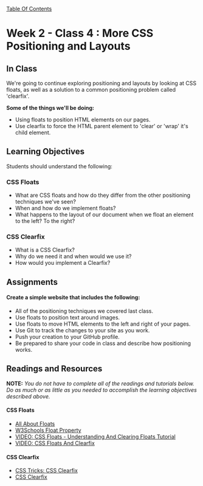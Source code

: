 [Table Of Contents](readme.md)

# Week 2 - Class 4 : More CSS Positioning and Layouts

## In Class

We're going to continue exploring positioning and layouts by looking at CSS floats, as well as a solution to a common positioning problem called 'clearfix'. 

**Some of the things we'll be doing:**

- Using floats to position HTML elements on our pages.
- Use clearfix to force the HTML parent element to 'clear' or 'wrap' it's child element. 

## Learning Objectives

Students should understand the following:

### CSS Floats

- What are CSS floats and how do they differ from the other positioning techniques we've seen?
- When and how do we implement floats?
- What happens to the layout of our document when we float an element to the left? To the right?

### CSS Clearfix

- What is a CSS Clearfix?
- Why do we need it and when would we use it?
- How would you implement a Clearfix?

## Assignments

#### Create a simple website that includes the following:

- All of the positioning techniques we covered last class.
- Use floats to position text around images.
- Use floats to move HTML elements to the left and right of your pages. 
- Use Git to track the changes to your site as you work.
- Push your creation to your GitHub profile.
- Be prepared to share your code in class and describe how positioning works.

## Readings and Resources

**NOTE:** *You do not have to complete all of the readings and tutorials below. Do as much or as little as you needed to accomplish the learning objectives described above.* 

#### CSS Floats

- [All About Floats](http://css-tricks.com/all-about-floats/)
- [W3Schools Float Property](http://www.w3schools.com/cssref/pr_class_float.asp)
- [VIDEO: CSS Floats - Understanding And Clearing Floats Tutorial](https://www.youtube.com/watch?v=AyrQR7SxAq8)
- [VIDEO: CSS Floats And Clearfix](https://www.youtube.com/watch?v=b92sObtQGzA)

#### CSS Clearfix

- [CSS Tricks: CSS Clearfix](http://css-tricks.com/snippets/css/clear-fix/)
- [CSS Clearfix](http://www.adamkaplan.me/css-clearfix/)
